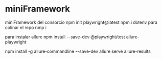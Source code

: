 # miniFramework
miniFramework del consorcio 
 npm init playwright@latest
 npm i dotenv
 para colinar el repo
 nmp i

 para instalar allure
 npm install --save-dev @playwright/test allure-playwright




 npm install -g allure-commandline --save-dev
 allure serve allure-results

